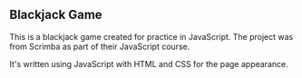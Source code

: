 ## Blackjack Game

This is a blackjack game created for practice in JavaScript.
The project was from Scrimba as part of their JavaScript course.

It's written using JavaScript with HTML and CSS for the page appearance.
